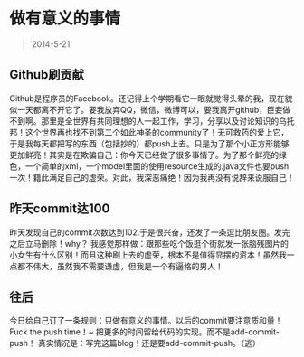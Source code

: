 
# 做有意义的事情

>2014-5-21

## Github刷贡献

Github是程序员的Facebook。还记得上个学期看它一眼就觉得头晕的我，现在貌似一天都离不开它了。要我放弃QQ，微信，微博可以，要我离开github，臣妾做不到啊。那里是全世界有共同理想的人一起工作，学习，分享以及讨论知识的乌托邦！这个世界再也找不到第二个如此神圣的community了！无可救药的爱上它，于是我每天都把写的东西（包括抄的）都push上去。只是为了那个小正方形能够更加鲜亮！其实是在欺骗自己：你今天已经做了很多事情了。为了那个鲜亮的绿色，一个简单的xml，一个model里面的使用resource生成的.java文件也要push一次！籍此满足自己的虚荣。对此，我深恶痛绝！因为我再没有说辞来说服自己！


## 昨天commit达100

昨天发现自己的commit次数达到102.于是很兴奋，还发了一条逗比朋友圈。发完之后立马删除！why？ 我感觉那样做：跟那些吃个饭逛个街就发一张脑残图片的小女生有什么区别！而且这种刷上去的虚荣，根本不是值得显摆的资本！虽然我一点都不伟大，虽然我不需要谦虚，但我是一个有逼格的男人！


##  往后


今日给自己订了一条规则：只做有意义的事情。以后的commit要注意质和量！Fuck the push time！~  把更多的时间留给代码的实现。而不是add-commit-push！       真实情况是：写完这篇blog！还是要add-commit-push。（逃）






